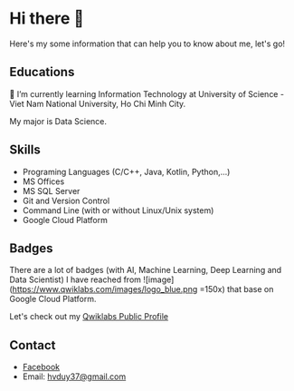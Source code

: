 
# Hi there 👋
Here's my some information that can help you to know about me, let's go!

## Educations
🌱 I’m currently learning Information Technology at University of Science - Viet Nam National University, Ho Chi Minh City.

My major is Data Science.

## Skills

- Programing Languages (C/C++, Java, Kotlin, Python,...)
- MS Offices
- MS SQL Server
- Git and Version Control
- Command Line (with or without Linux/Unix system) 
- Google Cloud Platform

## Badges

There are a lot of badges (with AI, Machine Learning, Deep Learning and Data Scientist) I have reached from ![image](https://www.qwiklabs.com/images/logo_blue.png =150x) that base on Google Cloud Platform. 

Let's check out my [Qwiklabs Public Profile](https://www.qwiklabs.com/public_profiles/d993ef28-71fb-4d72-9480-b89600dabc71)


## Contact

- [Facebook](https://www.fb.com/viplazlmht)
- Email: hvduy37@gmail.com


  


<!--
**viplazylmht/viplazylmht** is a ✨ _special_ ✨ repository because its `README.md` (this file) appears on your GitHub profile.

Here are some ideas to get you started:

- 🔭 I’m currently working on ...
- 🌱 I’m currently learning ...
- 👯 I’m looking to collaborate on ...
- 🤔 I’m looking for help with ...
- 💬 Ask me about ...
- 📫 How to reach me: ...
- 😄 Pronouns: ...
- ⚡ Fun fact: ...
-->
